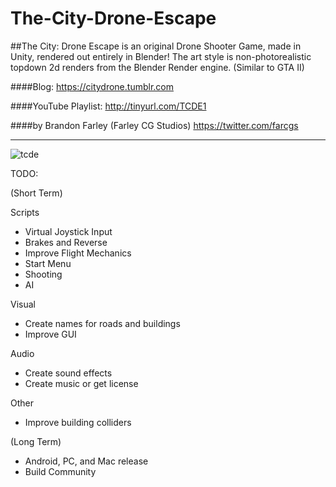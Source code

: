 # The-City-Drone-Escape


##The City: Drone Escape is an original Drone Shooter Game, made in Unity, rendered out entirely in Blender! The art style is non-photorealistic topdown 2d renders from the Blender Render engine. (Similar to GTA II)

####Blog: https://citydrone.tumblr.com

####YouTube Playlist: http://tinyurl.com/TCDE1

####by Brandon Farley (Farley CG Studios) https://twitter.com/farcgs

----------------------
![tcde](https://cloud.githubusercontent.com/assets/5951330/20052209/cfb069b6-a487-11e6-8c78-812e336d2e19.png)

TODO:

(Short Term) 

Scripts
- Virtual Joystick Input
- Brakes and Reverse
- Improve Flight Mechanics
- Start Menu
- Shooting
- AI

Visual
- Create names for roads and buildings
- Improve GUI

Audio
- Create sound effects
- Create music or get license

Other
- Improve building colliders  


(Long Term)

- Android, PC, and Mac release
- Build Community
